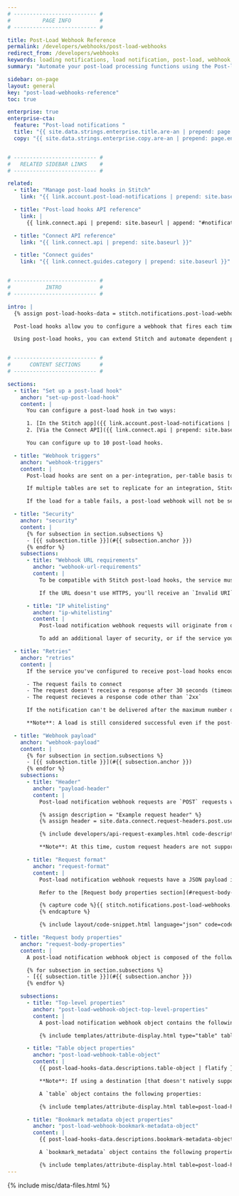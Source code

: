 ```yaml
---
# -------------------------- #
#          PAGE INFO         #
# -------------------------- #

title: Post-Load Webhook Reference
permalink: /developers/webhooks/post-load-webhooks
redirect_from: /developers/webhooks
keywords: loading notifications, load notification, post-load, webhook, notify load
summary: "Automate your post-load processing functions using the Post-load webhooks notification feature. With Post-load notifications, you can configure a webhook to fire each time Stitch loads data into your destination."

sidebar: on-page
layout: general
key: "post-load-webhooks-reference"
toc: true

enterprise: true
enterprise-cta:
  feature: "Post-load notifications "
  title: "{{ site.data.strings.enterprise.title.are-an | prepend: page.enterprise-cta.feature }}"
  copy: "{{ site.data.strings.enterprise.copy.are-an | prepend: page.enterprise-cta.feature | flatify }}"


# -------------------------- #
#   RELATED SIDEBAR LINKS    #
# -------------------------- #

related:
  - title: "Manage post-load hooks in Stitch"
    link: "{{ link.account.post-load-notifications | prepend: site.baseurl }}"

  - title: "Post-load hooks API reference"
    link: |
      {{ link.connect.api | prepend: site.baseurl | append: "#notifications--section" }}

  - title: "Connect API reference"
    link: "{{ link.connect.api | prepend: site.baseurl }}"

  - title: "Connect guides"
    link: "{{ link.connect.guides.category | prepend: site.baseurl }}"


# -------------------------- #
#           INTRO            #
# -------------------------- #

intro: |
  {% assign post-load-hooks-data = stitch.notifications.post-load-webhooks %}

  Post-load hooks allow you to configure a webhook that fires each time data is loaded into your destination.

  Using post-load hooks, you can extend Stitch and automate dependent processes. For example: Trigger downstream processing in SQL, an Amazon Web Services Lambda function, Talend Cloud jobs, or any other system that can be controlled with an HTTP request.


# -------------------------- #
#      CONTENT SECTIONS      #
# -------------------------- #

sections:
  - title: "Set up a post-load hook"
    anchor: "set-up-post-load-hook"
    content: |
      You can configure a post-load hook in two ways:

      1. [In the Stitch app]({{ link.account.post-load-notifications | prepend: site.baseurl | append: "#manage-post-load-hooks" }})
      2. [Via the Connect API]({{ link.connect.api | prepend: site.baseurl | append: "#notifications--section" }}), if your Stitch plan includes API access

      You can configure up to 10 post-load hooks.

  - title: "Webhook triggers"
    anchor: "webhook-triggers"
    content: |
      Post-load hooks are sent on a per-integration, per-table basis to each configured post-load webhook URL. The post-load webhook must have a status of **Enabled** in order for Stitch to send requests.

      If multiple tables are set to replicate for an integration, Stitch will send a request for each table every time data is successfully loaded or rejected.

      If the load for a table fails, a post-load webhook will not be sent. For example: The Stitch database user has insufficient database privileges. In this scenario, Stitch will send an [email notification]({{ link.account.notification-reference | prepend: site.baseurl }}).

  - title: "Security"
    anchor: "security"
    content: |
      {% for subsection in section.subsections %}
      - [{{ subsection.title }}](#{{ subsection.anchor }})
      {% endfor %}
    subsections:
      - title: "Webhook URL requirements"
        anchor: "webhook-url-requirements"
        content: |
          To be compatible with Stitch post-load hooks, the service must provide a properly formatted HTTPS webhook URL. For example: `https://your-webhook-provider.com/webhooks`

          If the URL doesn't use HTTPS, you'll receive an `Invalid URI` error when you attempt to add the webhook in Stitch. 

      - title: "IP whitelisting"
        anchor: "ip-whitelisting"
        content: |
          Post-load notification webhook requests will originate from one of the [IP addresses]({{ link.security.ip-addresses | prepend: site.baseurl }}) for your Stitch account's [data pipeline region]({{ link.security.supported-operating-regions | prepend: site.baseurl }}).

          To add an additional layer of security, or if the service you're using requires it, you can whitelist the Stitch IP addresses for your account's data pipeline region. This ensures that only requests sent from Stitch will be accepted and processed by the webhook service you're using.

  - title: "Retries"
    anchor: "retries"
    content: |
      If the service you've configured to receive post-load hooks encounters problems, **Stitch will attempt to re-send the notification up to five times**. Stitch will re-try when the following occurs:

      - The request fails to connect
      - The request doesn't receive a response after 30 seconds (timeout)
      - The request recieves a response code other than `2xx`

      If the notification can't be delivered after the maximum number of retries, Stitch will send an [email notification]({{ link.account.notification-settings | prepend: site.baseurl | append: "#undeliverable-post-load" }}) immediately after the last retry fails. Replaying post-load hooks isn't currently supported.

      **Note**: A load is still considered successful even if the post-load notification webhook fails.

  - title: "Webhook payload"
    anchor: "webhook-payload"
    content: |
      {% for subsection in section.subsections %}
      - [{{ subsection.title }}](#{{ subsection.anchor }})
      {% endfor %}
    subsections:
      - title: "Header"
        anchor: "payload-header"
        content: |
          Post-load notification webhook requests are `POST` requests with a `User-Agent` of `StitchLoadingWebhook`. For example:

          {% assign description = "Example request header" %}
          {% assign header = site.data.connect.request-headers.post.user-agent | replace:"[REQUEST-URL]","https://your-webhook-service.com/webhook" %}

          {% include developers/api-request-examples.html code-description=description header=header code=code %}

          **Note**: At this time, custom request headers are not supported.

      - title: "Request format"
        anchor: "request-format"
        content: |
          Post-load notification webhook requests have a JSON payload in the body, similar to the following example.

          Refer to the [Request body properties section](#request-body-properties) for attribute descriptions:

          {% capture code %}{{ stitch.notifications.post-load-webhooks.request-bodies.example-data.no-nested-tables }}
          {% endcapture %}

          {% include layout/code-snippet.html language="json" code=code %}

  - title: "Request body properties"
    anchor: "request-body-properties"
    content: |
      A post-load notification webhook object is composed of the following:

      {% for subsection in section.subsections %}
      - [{{ subsection.title }}](#{{ subsection.anchor }})
      {% endfor %}

    subsections:
      - title: "Top-level properties"
        anchor: "post-load-webhook-object-top-level-properties"
        content: |
          A post-load notification webhook object contains the following top-level properties:

          {% include templates/attribute-display.html type="table" table=post-load-hooks-data.request-bodies.top-level-attributes %}

      - title: "Table object properties"
        anchor: "post-load-webhook-table-object"
        content: |
          {{ post-load-hooks-data.descriptions.table-object | flatify }}

          **Note**: If using a destination [that doesn't natively support nested structures]({{ link.destinations.overviews.choose-destination | prepend: site.baseurl | append: "#nested-data-structures" }}), this list will include subtables created as a result of denesting JSON arrays. Refer to the [Nested JSON data structures guide]({{ link.destinations.storage.nested-structures | prepend: site.baseurl }}) for more info.

          A `table` object contains the following properties:

          {% include templates/attribute-display.html table=post-load-hooks-data.request-bodies.table-attributes %}

      - title: "Bookmark metadata object properties"
        anchor: "post-load-webhook-bookmark-metadata-object"
        content: |
          {{ post-load-hooks-data.descriptions.bookmark-metadata-object | flatify }}

          A `bookmark_metadata` object contains the following properties:

          {% include templates/attribute-display.html table=post-load-hooks-data.request-bodies.bookmark-metadata-attributes %}
---
```

{% include misc/data-files.html %}